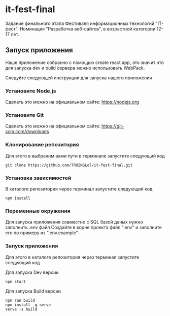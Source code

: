 # it-fest-final
Задание финального этапа Фестиваля информационных технологий "IT-фест". Номинация "Разработка веб-сайтов", в возрастной категории 12-17 лет.

## Запуск приложения
Наше приложение собранно с помощью create react app, это значит что для запуска dev и build сервера можно использовать WebPack.

Следуйте следующей инструкции для запуска нашего приложения

### Установите Node.js
Сделать это можно на официальном сайте: https://nodejs.org

### Установите Git
Сделать это можно на официальном сайте: https://git-scm.com/downloads

### Клонирование репозитория
Для этого в выбраннм вами пути в терминале запустите следующий код
```
git clone https://github.com/TRUINGLol/it-fest-final.git
```
### Установка зависимостей
В каталоге репозитория через терминал запустите следующий код
```
npm install
```

### Переменные окружения
Для запуска приложения совместно с SQL базой даных нужно заполнить .env файл
Создайте в корне проекта файл ".env" и заполните его по примеру из ".env.example"

### Запуск приложения
Для этого в каталоге репозитория через терминал запустите следующий код

Для запуска Dev версии
```
npm start
```

Для запуска Build версии
```
npm run build
npm install -g serve
serve -s build
```
